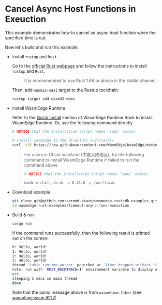 # Cancel Async Host Functions in Exeuction

This example demonstrates how to cancel an async host function when the specified time is out.

Now let's build and run this example.

- Install `rustup` and `Rust`

  Go to the [official Rust webpage](https://www.rust-lang.org/tools/install) and follow the instructions to install `rustup` and `Rust`.

  > It is recommended to use Rust 1.66 or above in the stable channel.

  Then, add `wasm32-wasi` target to the Rustup toolchain:

  ```bash
  rustup target add wasm32-wasi
  ```

- Install WasmEdge Runtime

  Refer to the [Quick Install](https://wasmedge.org/book/en/quick_start/install.html#quick-install) section of WasmEdge Runtime Book to install WasmEdge Runtime. Or, use the following command directly

  ```bash
  # NOTICE that the installation script needs `sudo` access

  # install wasmedge to the directory /usr/local/
  curl -sSf https://raw.githubusercontent.com/WasmEdge/WasmEdge/master/utils/install.sh | bash -s -- -v 0.12.0 -p /usr/local
  ```

  > For users in China mainland (中国大陆地区), try the following command to install WasmEdge Runtime if failed to run the command above
  >
  > ```bash
  > # NOTICE that the installation script needs `sudo` access
  >
  > bash install_zh.sh -v 0.12.0 -p /usr/local
  > ```

- Download example

  ```bash
  git clone git@github.com:second-state/wasmedge-rustsdk-examples.git
  cd wasmedge-rust-examples/timeout-async-func-execution
  ```

- Build & run

  ```bash
  cargo run
  ```

  If the command runs successfully, then the following result is printed out on the screen:

  ```bash
  0: Hello, world!
  1: Hello, world!
  2: Hello, world!
  3: Hello, world!
  thread 'tokio-runtime-worker' panicked at 'fiber dropped without finishing', /root/.cargo/registry/src/mirrors.tuna.tsinghua.edu.  cn-df7c3c540f42cdbd/wasmtime-fiber-6.0.1/src/lib.rs:164:9
  note: run with `RUST_BACKTRACE=1` environment variable to display a backtrace
  err
  sleeping 5 secs in main thread
  done
  ```

  Note that the panic message above is from `wasmetime-fiber` (see [wasmtime issue 6212](https://github.com/bytecodealliance/wasmtime/issues/6212)).
